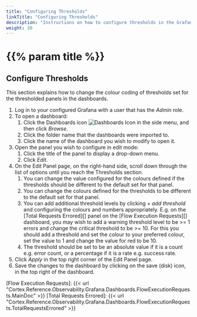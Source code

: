 ```yaml
---
title: "Configuring Thresholds"
linkTitle: "Configuring Thresholds"
description: "Instructions on how to configure thresholds in the Grafana Dashboard panels."
weight: 30
---
```


# {{% param title %}}

## Configure Thresholds

This section explains how to change the colour coding of thresholds set for the thresholded panels in the dashboards.

1. Log in to your configured Grafana with a user that has the *Admin* role.
1. To open a dashboard:
    1. Click the Dashboards icon ![Dashboards Icon](/images/DashboardsIcon.png 'Dashboards Icon') in the side menu, and then click *Browse*.
    1. Click the folder name that the dashboards were imported to.
    1. Click the name of the dashboard you wish to modify to open it.
1. Open the panel you wish to configure in edit mode:
    1. Click the title of the panel to display a drop-down menu.
    1. Click *Edit*.
1. On the Edit Panel page, on the right-hand side, scroll down through the list of options until you reach the Thresholds section.
    1. You can change the value configured for the colours defined if the thresholds should be different to the default set for that panel.  
    1. You can change the colours defined for the thresholds to be different to the default set for that panel.  
    1. You can add additional threshold levels by clicking *+ add threshold* and configuring the colours and numbers appropriately. E.g. on the [Total Requests Errored][] panel on the [Flow Execution Requests][] dashboard, you may wish to add a warning threshold level to be >= 1 errors and change the critical threshold to be >= 10.  For this you should add a threshold and set the colour to your preferred colour, set the value to 1 and change the value for red to be 10.
    1. The threshold should be set to be an absolute value if it is a count e.g. error count, or a percentage if it is a rate e.g. success rate.
1. Click *Apply* in the top right corner of the Edit Panel page.
1. Save the changes to the dashboard by clicking on the save (disk) icon, in the top right of the dashboard.

<!-- Other links -->
[Flow Execution Requests]: {{< url "Cortex.Reference.Observability.Grafana.Dashboards.FlowExecutionRequests.MainDoc" >}}
[Total Requests Errored]: {{< url "Cortex.Reference.Observability.Grafana.Dashboards.FlowExecutionRequests.TotalRequestsErrored" >}}
